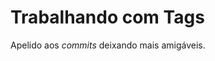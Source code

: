 # Trabalhando com Tags
Apelido aos *commits* deixando mais amigáveis.

<!--stackedit_data:
eyJoaXN0b3J5IjpbLTE5OTAwNTcwOTJdfQ==
-->